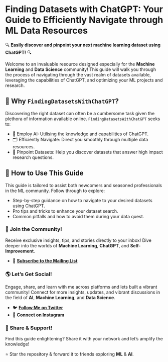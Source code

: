 # Finding Datasets with ChatGPT: Your Guide to Efficiently Navigate through ML Data Resources 

🔍 **Easily discover and pinpoint your next machine learning dataset using ChatGPT!** 🔍

Welcome to an invaluable resource designed especially for the **Machine Learning** and **Data Science** community! This guide will walk you through the process of navigating through the vast realm of datasets available, leveraging the capabilities of ChatGPT, and optimizing your ML projects and research.

## 🚀 Why `FindingDatasetsWithChatGPT`?

Discovering the right dataset can often be a cumbersome task given the plethora of information available online. `FindingDatasetsWithChatGPT` seeks to:

- 🧠 Employ AI: Utilising the knowledge and capabilities of ChatGPT.
- 🗂 Efficiently Navigate: Direct you smoothly through multiple data resources.
- 🎯 Pinpoint Datasets: Help you discover datasets that answer high impact research questions.
  
## 📘 How to Use This Guide

This guide is tailored to assist both newcomers and seasoned professionals in the ML community. Follow through to explore:

- Step-by-step guidance on how to navigate to your desired datasets using ChatGPT.
- Pro tips and tricks to enhance your dataset search.
- Common pitfalls and how to avoid them during your data quest.

### 👥 **Join the Community!**
Receive exclusive insights, tips, and stories directly to your inbox! Dive deeper into the worlds of **Machine Learning**, **ChatGPT**, and **Self-Improvement**.
- 📧 [**Subscribe to the Mailing List**](https://forms.gle/dByJy4RBkWnML9f36)

### 🌎 **Let’s Get Social!**
Engage, share, and learn with me across platforms and lets built a vibrant community! Connect for more insights, updates, and vibrant discussions in the field of **AI**, **Machine Learning**, and **Data Science**.
- 🐦 [**Follow Me on Twitter**](https://twitter.com/h4lf__)
- 📸 [**Connect on Instagram**](https://instagram.com/jacob.h4lf)

### 🔄 Share & Support!
Find this guide enlightening? Share it with your network and let’s amplify the knowledge! 

⭐ Star the repository & forward it to friends exploring **ML** & **AI**.
  
